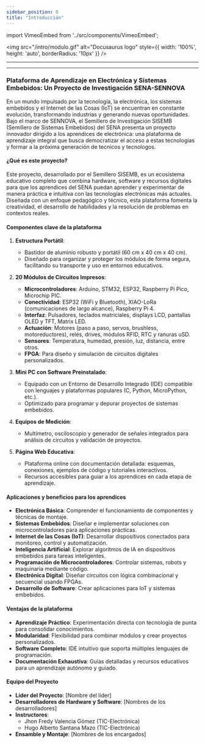 ```yaml
---
sidebar_position: 0
title: "Introducción"
---
```

import VimeoEmbed from '../src/components/VimeoEmbed';

<img 
  src="/intro/modulo.gif" 
  alt="Docusaurus logo" 
  style={{
    width: '100%',
    height: 'auto',
    borderRadius: '10px'
  }}
/>

---

<VimeoEmbed
  videoId="1069423361"
  title="The New Vimeo Player (You Know, For Videos)"
  autoplay={false}
  controls={true}
/>

---

### Plataforma de Aprendizaje en Electrónica y Sistemas Embebidos: Un Proyecto de Investigación SENA-SENNOVA

En un mundo impulsado por la tecnología, la electrónica, los sistemas embebidos y el Internet de las Cosas (IoT) se encuentran en constante evolución, transformando industrias y generando nuevas oportunidades. Bajo el marco de SENNOVA, el Semillero de Investigación SISEMB (Semillero de Sistemas Embebidos) del SENA presenta un proyecto innovador dirigido a los aprendices de electrónica: una plataforma de aprendizaje integral que busca democratizar el acceso a estas tecnologías y formar a la próxima generación de tecnicos y tecnologos.

#### ¿Qué es este proyecto?

Este proyecto, desarrollado por el Semillero SISEMB, es un ecosistema educativo completo que combina hardware, software y recursos digitales para que los aprendices del SENA puedan aprender y experimentar de manera práctica e intuitiva con las tecnologías electrónicas más actuales. Diseñada con un enfoque pedagógico y técnico, esta plataforma fomenta la creatividad, el desarrollo de habilidades y la resolución de problemas en contextos reales.

#### Componentes clave de la plataforma

1. **Estructura Portátil**:  
   - Bastidor de aluminio robusto y portátil (60 cm x 40 cm x 40 cm).  
   - Diseñado para organizar y proteger los módulos de forma segura, facilitando su transporte y uso en entornos educativos.

2. **20 Módulos de Circuitos Impresos**:  
   - **Microcontroladores**: Arduino, STM32, ESP32, Raspberry Pi Pico, Microchip PIC.  
   - **Conectividad**: ESP32 (WiFi y Bluetooth), XIAO-LoRa (comunicaciones de largo alcance), Raspberry Pi 4.  
   - **Interfaz**: Pulsadores, teclados matriciales, displays LCD, pantallas OLED y TFT, Matrix LED.  
   - **Actuación**: Motores (paso a paso, servos, brushless, motoreductores), relés, drives, módulos RFID, RTC y ranuras uSD.  
   - **Sensores**: Temperatura, humedad, presión, luz, distancia, entre otros.  
   - **FPGA**: Para diseño y simulación de circuitos digitales personalizados.

3. **Mini PC con Software Preinstalado**:  
   - Equipado con un Entorno de Desarrollo Integrado (IDE) compatible con lenguajes y plataformas populares (C, Python, MicroPython, etc.).  
   - Optimizado para programar y depurar proyectos de sistemas embebidos.

4. **Equipos de Medición**:  
   - Multímetro, osciloscopio y generador de señales integrados para análisis de circuitos y validación de proyectos.

5. **Página Web Educativa**:  
   - Plataforma online con documentación detallada: esquemas, conexiones, ejemplos de código y tutoriales interactivos.  
   - Recursos accesibles para guiar a los aprendices en cada etapa de aprendizaje.

#### Aplicaciones y beneficios para los aprendices

- **Electrónica Básica**: Comprender el funcionamiento de componentes y técnicas de montaje.  
- **Sistemas Embebidos**: Diseñar e implementar soluciones con microcontroladores para aplicaciones prácticas.  
- **Internet de las Cosas (IoT)**: Desarrollar dispositivos conectados para monitoreo, control y automatización.  
- **Inteligencia Artificial**: Explorar algoritmos de IA en dispositivos embebidos para tareas inteligentes.  
- **Programación de Microcontroladores**: Controlar sistemas, robots y maquinaria mediante código.  
- **Electrónica Digital**: Diseñar circuitos con lógica combinacional y secuencial usando FPGAs.  
- **Desarrollo de Software**: Crear aplicaciones para IoT y sistemas embebidos.

#### Ventajas de la plataforma

- **Aprendizaje Práctico**: Experimentación directa con tecnología de punta para consolidar conocimientos.  
- **Modularidad**: Flexibilidad para combinar módulos y crear proyectos personalizados.  
- **Software Completo**: IDE intuitivo que soporta múltiples lenguajes de programación.  
- **Documentación Exhaustiva**: Guías detalladas y recursos educativos para un aprendizaje autónomo y guiado.

#### Equipo del Proyecto

- **Líder del Proyecto**: [Nombre del líder]  
- **Desarrolladores de Hardware y Software**: [Nombres de los desarrolladores]  
- **Instructores**:  
  - Jhon Fredy Valencia Gómez (TIC-Electrónica)  
  - Hugo Alberto Santana Mazo (TIC-Electrónica)  
- **Ensamble y Montaje**: [Nombres de los encargados]  


